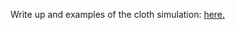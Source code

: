 Write up and examples of the cloth simulation: <a href="https://bigtravis.github.io/Cloth-Sim/">here.</a>
